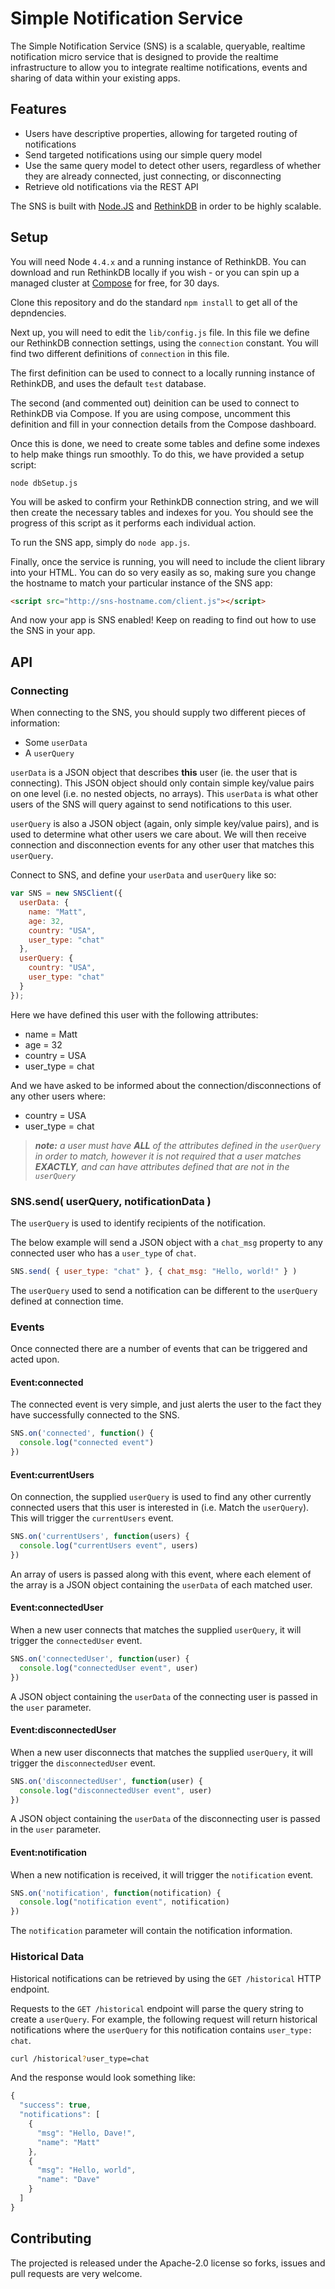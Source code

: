 # Simple Notification Service
The Simple Notification Service (SNS) is a scalable, queryable, realtime notification micro service that is designed to provide the realtime infrastructure to allow you to integrate realtime notifications, events and sharing of data within your existing apps.

## Features
* Users have descriptive properties, allowing for targeted routing of notifications
* Send targeted notifications using our simple query model
* Use the same query model to detect other users, regardless of whether they are already connected, just connecting, or disconnecting
* Retrieve old notifications via the REST API

The SNS is built with [Node.JS](http://nodejs.org) and [RethinkDB](http://www.rethinkdb.com) in order to be highly scalable.

## Setup
You will need Node `4.4.x` and a running instance of RethinkDB. You can download and run RethinkDB locally if you wish - or you can spin up a managed cluster at [Compose](http://www.compose.com) for free, for 30 days.

Clone this repository and do the standard `npm install` to get all of the depndencies.

Next up, you will need to edit the `lib/config.js` file. In this file we define our RethinkDB connection settings, using the `connection` constant. You will find two different definitions of `connection` in this file.

The first definition can be used to connect to a locally running instance of RethinkDB, and uses the default `test` database.

The second (and commented out) deinition can be used to connect to RethinkDB via Compose. If you are using compose, uncomment this definition and fill in your connection details from the Compose dashboard.

Once this is done, we need to create some tables and define some indexes to help make things run smoothly. To do this, we have provided a setup script:

`node dbSetup.js`

You will be asked to confirm your RethinkDB connection string, and we will then create the necessary tables and indexes for you. You should see the progress of this script as it performs each individual action.

To run the SNS app, simply do `node app.js`.

Finally, once the service is running, you will need to include the client library into your HTML. You can do so very easily as so, making sure you change the hostname to match your particular instance of the SNS app:

```html
<script src="http://sns-hostname.com/client.js"></script>
```

And now your app is SNS enabled! Keep on reading to find out how to use the SNS in your app.

## API

### Connecting
When connecting to the SNS, you should supply two different pieces of information:

* Some `userData`
* A `userQuery`

`userData` is a JSON object that describes __this__ user (ie. the user that is connecting). This JSON object should only contain simple key/value pairs on one level (i.e. no nested objects, no arrays). This `userData` is what other users of the SNS will query against to send notifications to this user.

`userQuery` is also a JSON object (again, only simple key/value pairs), and is used to determine what other users we care about. We will then receive connection and disconnection events for any other user that matches this `userQuery`.

Connect to SNS, and define your `userData` and `userQuery` like so:

````javascript
var SNS = new SNSClient({
  userData: {
    name: "Matt",
    age: 32,
    country: "USA",
    user_type: "chat"
  },
  userQuery: {
    country: "USA",
    user_type: "chat"
  }
});
````

Here we have defined this user with the following attributes:

* name = Matt
* age = 32
* country = USA
* user_type = chat

And we have asked to be informed about the connection/disconnections of any other users where:

* country = USA
* user_type = chat

> _**note:** a user must have **ALL** of the attributes defined in the `userQuery` in order to match, however it is not required that a user matches **EXACTLY**, and can have attributes defined that are not in the `userQuery`_

### SNS.send( userQuery, notificationData )
The `userQuery` is used to identify recipients of the notification.

The below example will send a JSON object with a `chat_msg` property to any connected user who has a `user_type` of `chat`.

````javascript
SNS.send( { user_type: "chat" }, { chat_msg: "Hello, world!" } )
````

The `userQuery` used to send a notification can be different to the `userQuery` defined at connection time.
 
### Events
Once connected there are a number of events that can be triggered and acted upon.

#### Event:connected
The connected event is very simple, and just alerts the user to the fact they have successfully connected to the SNS.

````javascript
SNS.on('connected', function() {
  console.log("connected event")
})
````

#### Event:currentUsers
On connection, the supplied `userQuery` is used to find any other currently connected users that this user is interested in (i.e. Match the `userQuery`). This will trigger the `currentUsers` event.

````javascript
SNS.on('currentUsers', function(users) {
  console.log("currentUsers event", users)
})
````

An array of users is passed along with this event, where each element of the array is a JSON object containing the `userData` of each matched user.

#### Event:connectedUser
When a new user connects that matches the supplied `userQuery`, it will trigger the `connectedUser` event.

````javascript
SNS.on('connectedUser', function(user) {
  console.log("connectedUser event", user)
})
````

A JSON object containing the `userData` of the connecting user is passed in the `user` parameter.

#### Event:disconnectedUser
When a new user disconnects that matches the supplied `userQuery`, it will trigger the `disconnectedUser` event.

````javascript
SNS.on('disconnectedUser', function(user) {
  console.log("disconnectedUser event", user)
})
````

A JSON object containing the `userData` of the disconnecting user is passed in the `user` parameter.

#### Event:notification
When a new notification is received, it will trigger the `notification` event.

````javascript
SNS.on('notification', function(notification) {
  console.log("notification event", notification)
})
````
The `notification` parameter will contain the notification information.

### Historical Data
Historical notifications can be retrieved by using the `GET /historical` HTTP endpoint.

Requests to the `GET /historical` endpoint will parse the query string to create a `userQuery`. For example, the following request will return historical notifications where the `userQuery` for this notification contains `user_type: chat`.

````bash
curl /historical?user_type=chat
````

And the response would look something like:

````javascript
{
  "success": true,
  "notifications": [
    {
      "msg": "Hello, Dave!",
      "name": "Matt"
    },
    {
      "msg": "Hello, world",
      "name": "Dave"
    }
  ]
}
````

## Contributing
The projected is released under the Apache-2.0 license so forks, issues and pull requests are very welcome.
